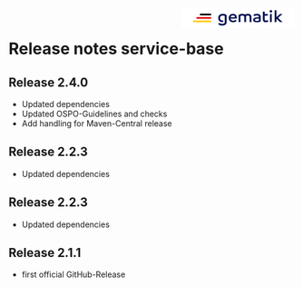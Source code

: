 <img align="right" width="200" height="37" src="media/Gematik_Logo_Flag.png"/> <br/>

# Release notes service-base

## Release 2.4.0
- Updated dependencies
- Updated OSPO-Guidelines and checks
- Add handling for Maven-Central release

## Release 2.2.3
- Updated dependencies

## Release 2.2.3
- Updated dependencies

## Release 2.1.1
- first official GitHub-Release